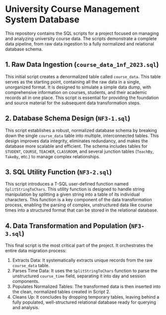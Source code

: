# University Course Management System Database
This repository contains the SQL scripts for a project focused on managing and analyzing university course data. The scripts demonstrate a complete data pipeline, from raw data ingestion to a fully normalized and relational database schema.
## 1. Raw Data Ingestion (`course_data_1nf_2023.sql`)
This initial script creates a denormalized table called `course_data`. This table serves as the starting point, containing all the raw data in a single, unorganized format. It is designed to simulate a simple data dump, with comprehensive information on courses, students, and their academic records all in one place. This script is essential for providing the foundation and source material for the subsequent data transformation steps.
## 2. Database Schema Design (`NF3-1.sql`)
This script establishes a robust, normalized database schema by breaking down the single `course_data` table into multiple, interconnected tables. This design improves data integrity, eliminates redundancy, and makes the database more scalable and efficient. The schema includes tables for `STUDENT`, `COURSE`, `TEACHER`, `CLASSROOM`, and several junction tables (`TeachBy`, `TakeBy`, etc.) to manage complex relationships.
## 3. SQL Utility Function (`NF3-2.sql`)
This script introduces a T-SQL user-defined function named `SplitStringToChars`. This utility function is designed to handle string manipulation by splitting a given string into a table of its individual characters. This function is a key component of the data transformation process, enabling the parsing of complex, unstructured data like course times into a structured format that can be stored in the relational database.
## 4. Data Transformation and Population (`NF3-3.sql`)
This final script is the most critical part of the project. It orchestrates the entire data migration process:
1. Extracts Data: It systematically extracts unique records from the raw `course_data` table.
2. Parses Time Data: It uses the `SplitStringToChars` function to parse the unstructured `course_time` field, separating it into day and session components.
3. Populates Normalized Tables: The transformed data is then inserted into the clean, normalized tables created in Script 2.
4. Cleans Up: It concludes by dropping temporary tables, leaving behind a fully populated, well-structured relational database ready for querying and analysis.
